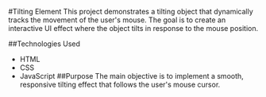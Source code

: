 #Tilting Element
This project demonstrates a tilting object that dynamically tracks the movement of the user's mouse. The goal is to create an interactive UI effect where the object tilts in response to the mouse position.

##Technologies Used
- HTML
- CSS
- JavaScript
##Purpose
The main objective is to implement a smooth, responsive tilting effect that follows the user's mouse cursor.